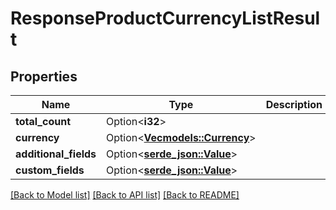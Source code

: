 # ResponseProductCurrencyListResult

## Properties

Name | Type | Description | Notes
------------ | ------------- | ------------- | -------------
**total_count** | Option<**i32**> |  | [optional]
**currency** | Option<[**Vec<models::Currency>**](Currency.md)> |  | [optional]
**additional_fields** | Option<[**serde_json::Value**](.md)> |  | [optional]
**custom_fields** | Option<[**serde_json::Value**](.md)> |  | [optional]

[[Back to Model list]](../README.md#documentation-for-models) [[Back to API list]](../README.md#documentation-for-api-endpoints) [[Back to README]](../README.md)


